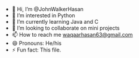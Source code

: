- 👋 Hi, I’m @JohnWalkerHasan
- 👀 I’m interested in Python
- 🌱 I’m currently learning Java and C
- 💞️ I’m looking to collaborate on mini projects
- 📫 How to reach me waqaarhasan63@gmail.com
- 😄 Pronouns: He/his
- ⚡ Fun fact: This file.

<!---
JohnWalkerHasan/JohnWalkerHasan is a ✨ special ✨ repository because its `README.md` (this file) appears on your GitHub profile.
You can click the Preview link to take a look at your changes.
--->

